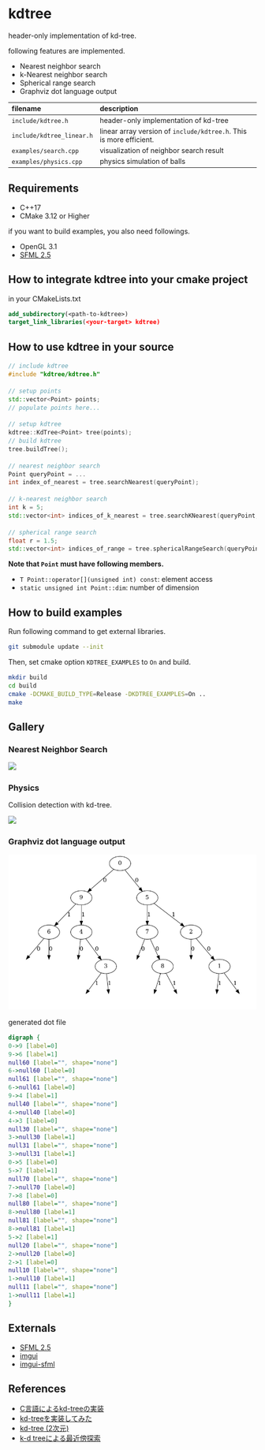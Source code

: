 # kdtree

header-only implementation of kd-tree.

following features are implemented.

* Nearest neighbor search
* k-Nearest neighbor search
* Spherical range search
* Graphviz dot language output

|filename|description|
|:--|:--|
|`include/kdtree.h`|header-only implementation of kd-tree|
|`include/kdtree_linear.h`|linear array version of `include/kdtree.h`. This is more efficient.|
|`examples/search.cpp`|visualization of neighbor search result|
|`examples/physics.cpp`|physics simulation of balls|

## Requirements

* C++17
* CMake 3.12 or Higher

if you want to build examples, you also need followings.

* OpenGL 3.1
* [SFML 2.5](https://github.com/SFML/SFML)

## How to integrate kdtree into your cmake project

in your CMakeLists.txt

```cmake
add_subdirectory(<path-to-kdtree>)
target_link_libraries(<your-target> kdtree)
```

## How to use kdtree in your source

```cpp
// include kdtree
#include "kdtree/kdtree.h"

// setup points 
std::vector<Point> points;
// populate points here...

// setup kdtree
kdtree::KdTree<Point> tree(points);
// build kdtree
tree.buildTree();

// nearest neighbor search
Point queryPoint = ...
int index_of_nearest = tree.searchNearest(queryPoint);

// k-nearest neighbor search
int k = 5;
std::vector<int> indices_of_k_nearest = tree.searchKNearest(queryPoint, k);

// spherical range search
float r = 1.5;
std::vector<int> indices_of_range = tree.sphericalRangeSearch(queryPoint, r);
```

**Note that `Point` must have following members.**

* `T Point::operator[](unsigned int) const`: element access
* `static unsigned int Point::dim`: number of dimension

## How to build examples

Run following command to get external libraries.

```bash
git submodule update --init
```

Then, set cmake option `KDTREE_EXAMPLES` to `On` and build.

```bash
mkdir build
cd build
cmake -DCMAKE_BUILD_TYPE=Release -DKDTREE_EXAMPLES=On ..
make
```

## Gallery

### Nearest Neighbor Search

![](https://user-images.githubusercontent.com/23396435/105570229-3cfd4280-5d8b-11eb-866e-d085d5acb08d.gif)

### Physics

Collision detection with kd-tree.

![](https://user-images.githubusercontent.com/23396435/105575021-b573fb80-5dab-11eb-8660-2dfd498b4d1d.gif)

### Graphviz dot language output

![](img/tree.png)

generated dot file
```dot
digraph {
0->9 [label=0]
9->6 [label=1]
null60 [label="", shape="none"]
6->null60 [label=0]
null61 [label="", shape="none"]
6->null61 [label=0]
9->4 [label=1]
null40 [label="", shape="none"]
4->null40 [label=0]
4->3 [label=0]
null30 [label="", shape="none"]
3->null30 [label=1]
null31 [label="", shape="none"]
3->null31 [label=1]
0->5 [label=0]
5->7 [label=1]
null70 [label="", shape="none"]
7->null70 [label=0]
7->8 [label=0]
null80 [label="", shape="none"]
8->null80 [label=1]
null81 [label="", shape="none"]
8->null81 [label=1]
5->2 [label=1]
null20 [label="", shape="none"]
2->null20 [label=0]
2->1 [label=0]
null10 [label="", shape="none"]
1->null10 [label=1]
null11 [label="", shape="none"]
1->null11 [label=1]
}
```

## Externals

* [SFML 2.5](https://github.com/SFML/SFML)
* [imgui](https://github.com/ocornut/imgui)
* [imgui-sfml](https://github.com/eliasdaler/imgui-sfml)

## References

* [C言語によるkd-treeの実装](https://qiita.com/fj-th/items/1bb2dc39f3088549ad6e)
* [kd-treeを実装してみた](https://atkg.hatenablog.com/entry/2016/12/18/002353)
* [kd-tree (2次元)](https://tjkendev.github.io/procon-library/cpp/range_query/kd-tree.html)
* [k-d treeによる最近傍探索](https://github.com/komi2/survey/blob/master/01/01/kdtree.md)